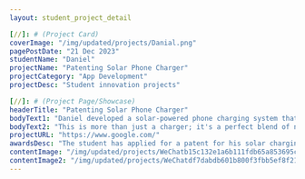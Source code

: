 ```yaml
---
layout: student_project_detail

[//]: # (Project Card)
coverImage: "/img/updated/projects/Danial.png"
pagePostDate: "21 Dec 2023"
studentName: "Daniel"
projectName: "Patenting Solar Phone Charger"
projectCategory: "App Development"
projectDesc: "Student innovation projects"

[//]: # (Project Page/Showcase)
headerTitle: "Patenting Solar Phone Charger"
bodyText1: "Daniel developed a solar-powered phone charging system that allows real-time monitoring of charging status through the phone. Every detail, from hardware assembly to software interaction integration, reflects Daniel's intelligence and environmental ethos."
bodyText2: "This is more than just a charger; it's a perfect blend of new energy technology and environmental concepts! Notably, Daniel even applied for a patent for his unique solar-powered phone charging system."
projectURL: "https://www.google.com/"
awardsDesc: "The student has applied for a patent for his solar charging system! "
contentImage: "/img/updated/projects/WeChatb15c132e1a6b111fdb65a853695cc009.png"
contentImage2: "/img/updated/projects/WeChatdf7dabdb601b800f3fbb5ef8f21b8a5e.png"
---
```

